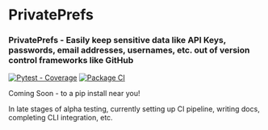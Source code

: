 # PrivatePrefs

### PrivatePrefs - Easily keep sensitive data like API Keys, passwords, email addresses, usernames, etc. out of version control frameworks like GitHub 

[![Pytest - Coverage](https://img.shields.io/badge/Coverage-100%25-31c653)](https://github.com/DarrenHaba/privateprefs/actions)
[![Package CI](https://github.com/DarrenHaba/privateprefs/actions/workflows/ci.yml/badge.svg)](https://github.com/DarrenHaba/privateprefs/actions/workflows/ci.yml)


Coming Soon - to a pip install near you!

In late stages of alpha testing, currently setting up CI pipeline, writing docs, completing CLI integration, etc.



<!--
[![PyPI - Version](https://img.shields.io/pypi/v/privateprefs.svg)](https://pypi.org/project/privateprefs)
[![PyPI - Python Version](https://img.shields.io/pypi/pyversions/privateprefs.svg)](https://pypi.org/project/privateprefs)

![example workflow](https://github.com/darrenhaba/privateprefs/actions/workflows/ci/badge.svg)

-----

**Table of Contents**

- [Installation](#installation)
- [License](#license)

## Installation

```console
pip install privateprefs
```

## License

`privateprefs` is distributed under the terms of the [MIT](https://spdx.org/licenses/MIT.html) license.
-->